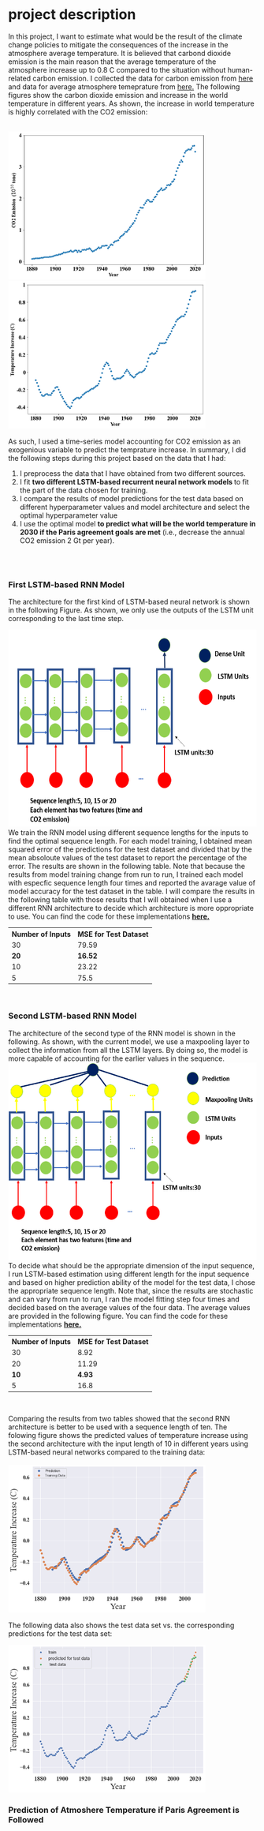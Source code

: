 <h1> project description </h1>
<p>	 In this project, I want to estimate what would be the result of the climate change policies to mitigate the consequences of the increase in the atmosphere average temperature. It is believed that carbond dioxide emission is the main reason that the average temperature of the atmosphere increase up to 0.8 C compared to the situation without human-related carbon emission. I collected the data for carbon emission from <a href='https://ourworldindata.org/co2-dataset-sources'> here</a> and data for average atmosphere temeprature from <a href='https://climate.nasa.gov/vital-signs/global-temperature/'>here.</a> The following figures show the carbon dioxide emission and increase in the world temperature in different years. As shown, the increase in world temperature is highly correlated with the CO2 emission:</p><br>
<img src='https://github.com/kaveh7293/Climate-Change-Prediction/blob/main/Carbon_dioxide_emmision.png' width='400' height='300'><br>
<img src='https://github.com/kaveh7293/Climate-Change-Prediction/blob/main/Temp_increase.png' width='400' height='300'><br>
<p> As such, I used a time-series model accounting for CO2 emission as an exogenious variable to predict the temprature increase. In summary, I did the following steps during this project based on the data that I had:
  
  <ol>
    <li> I preprocess the data that I have obtained from two different sources.</li>
    <li> I fit <strong>two different LSTM-based recurrent neural network models </strong> to fit the part of the data chosen for training. </li>
    <li> I compare the results of model predictions for the test data based on different hyperparameter values and model architecture and select the optimal hyperparameter value</li>
    <li> I use the optimal model <strong>to predict what will be the world temperature in 2030 if the Paris agreement goals are met</strong> (i.e., decrease the annual CO2 emission 2 Gt per year).</li> 
  </ol><br><br>
<h3>First LSTM-based RNN Model </h3>
<p>The architecture for the first kind of LSTM-based neural network is shown in the following Figure. As shown, we only use the outputs of the LSTM unit corresponding to the last time step.
  
<img src='https://github.com/kaveh7293/Climate-Change-Prediction/blob/main/Second_Model_Architecture.png' width='550' height='400' ><br>
  We train the RNN model using different sequence lengths for the inputs to find the optimal sequence length. For each model training, I obtained mean squared error of the predictions for the test dataset and divided that by the mean absoloute values of the test dataset to report the percentage of the error. The results are shown in the following table. Note that because the results from model training change from run to run, I trained each model with especfic sequence length four times and reported the avarage value of model accuracy for the test dataset in the table. I will compare the results in the following table with those results that I will obtained when I use a different RNN architecture to decide which architecture is more oppropriate to use. You can find the code for these implementations <strong><a href='https://github.com/kaveh7293/Climate-Change-Prediction/blob/main/LSTM_First_Kind.ipynb'> here.<a></strong><br>
    <table>
  <tr>
    <th> Number of Inputs</th>
    <th>MSE for Test Dataset</th>
  </tr>
  <tr>
    <td>30</td>
    <td>79.59</td>
  
  </tr>
  <tr>
    <td><strong>20</strong></td>
    <td><strong>16.52</strong></td>
  </tr>
  <tr>
    <td>10</td>
    <td>23.22</td>
  </tr>
  <tr>
    <td> 5</td>
    <td>75.5</td>
  </tr>
</table><br>

</p>
<h3>Second LSTM-based RNN Model </h3>
<p> The architecture of the second type of the RNN model is shown in the following. As shown, with the current model, we use a maxpooling layer to collect the information from all the LSTM layers. By doing so, the model is more capable of accounting for the earlier values in the sequence. <br>
  <img src='https://github.com/kaveh7293/Climate-Change-Prediction/blob/main/First_Model_Architecture.png' width='550' height='400'><br>
  To decide what should be the appropriate dimension of the input sequence, I run LSTM-based estimation using different length for the input sequence and based on higher prediction ability of the model for the test data, I chose the appropriate sequence length. Note that, since the results are stochastic and can vary from run to run, I ran the model fitting step four times and decided based on the average values of the four data. The average values are provided in the following figure. You can find the code for these implementations <strong> <a href='https://github.com/kaveh7293/Climate-Change-Prediction/blob/main/LSTM-BASED%20RNN.ipynb'> here.<a></strong>
  
  <table>
  <tr>
    <th> Number of Inputs</th>
    <th>MSE for Test Dataset</th>
  </tr>
  <tr>
    <td>30</td>
    <td>8.92</td>
  
  </tr>
  <tr>
    <td>20</td>
    <td>11.29</td>
  </tr>
  <tr>
    <td><strong>10</strong></td>
    <td><strong>4.93</strong></td>
  </tr>
  <tr>
    <td> 5</td>
    <td>16.8</td>
  </tr>
</table><br>

<p>Comparing the results from two tables showed that the second RNN architecture is better to be used with a sequence length of ten. The folowing figure shows the predicted values of temperature increase using the second architecture with the input length of 10 in different years using LSTM-based neural networks compared to the training data:<br> <br>
  <img src='https://github.com/kaveh7293/Climate-Change-Prediction/blob/main/Temp_Increase_prediction_second_case.png' width='400'  height='300'><br>
  
  The following data also shows the test data set vs. the corresponding predictions for the test data set: <br>
   
<img src='https://github.com/kaveh7293/Climate-Change-Prediction/blob/main/Temp_Increase_prediction_test.png' width='400' height='300'><br>

<h3> Prediction of Atmoshere Temperature if Paris Agreement is Followed</h3>
